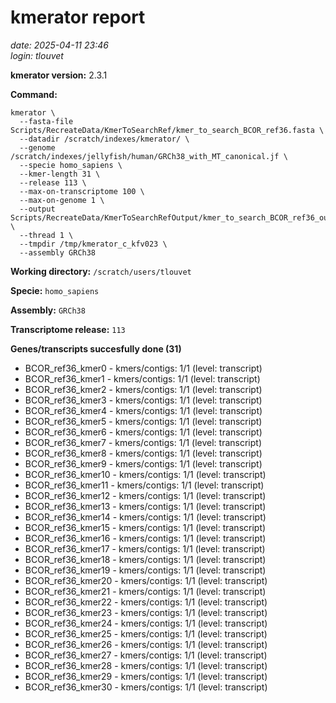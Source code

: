 # kmerator report
*date: 2025-04-11 23:46*  
*login: tlouvet*

**kmerator version:** 2.3.1

**Command:**

```
kmerator \
  --fasta-file Scripts/RecreateData/KmerToSearchRef/kmer_to_search_BCOR_ref36.fasta \
  --datadir /scratch/indexes/kmerator/ \
  --genome /scratch/indexes/jellyfish/human/GRCh38_with_MT_canonical.jf \
  --specie homo_sapiens \
  --kmer-length 31 \
  --release 113 \
  --max-on-transcriptome 100 \
  --max-on-genome 1 \
  --output Scripts/RecreateData/KmerToSearchRefOutput/kmer_to_search_BCOR_ref36_output \
  --thread 1 \
  --tmpdir /tmp/kmerator_c_kfv023 \
  --assembly GRCh38
```

**Working directory:** `/scratch/users/tlouvet`

**Specie:** `homo_sapiens`

**Assembly:** `GRCh38`

**Transcriptome release:** `113`

**Genes/transcripts succesfully done (31)**

- BCOR_ref36_kmer0 - kmers/contigs: 1/1 (level: transcript)
- BCOR_ref36_kmer1 - kmers/contigs: 1/1 (level: transcript)
- BCOR_ref36_kmer2 - kmers/contigs: 1/1 (level: transcript)
- BCOR_ref36_kmer3 - kmers/contigs: 1/1 (level: transcript)
- BCOR_ref36_kmer4 - kmers/contigs: 1/1 (level: transcript)
- BCOR_ref36_kmer5 - kmers/contigs: 1/1 (level: transcript)
- BCOR_ref36_kmer6 - kmers/contigs: 1/1 (level: transcript)
- BCOR_ref36_kmer7 - kmers/contigs: 1/1 (level: transcript)
- BCOR_ref36_kmer8 - kmers/contigs: 1/1 (level: transcript)
- BCOR_ref36_kmer9 - kmers/contigs: 1/1 (level: transcript)
- BCOR_ref36_kmer10 - kmers/contigs: 1/1 (level: transcript)
- BCOR_ref36_kmer11 - kmers/contigs: 1/1 (level: transcript)
- BCOR_ref36_kmer12 - kmers/contigs: 1/1 (level: transcript)
- BCOR_ref36_kmer13 - kmers/contigs: 1/1 (level: transcript)
- BCOR_ref36_kmer14 - kmers/contigs: 1/1 (level: transcript)
- BCOR_ref36_kmer15 - kmers/contigs: 1/1 (level: transcript)
- BCOR_ref36_kmer16 - kmers/contigs: 1/1 (level: transcript)
- BCOR_ref36_kmer17 - kmers/contigs: 1/1 (level: transcript)
- BCOR_ref36_kmer18 - kmers/contigs: 1/1 (level: transcript)
- BCOR_ref36_kmer19 - kmers/contigs: 1/1 (level: transcript)
- BCOR_ref36_kmer20 - kmers/contigs: 1/1 (level: transcript)
- BCOR_ref36_kmer21 - kmers/contigs: 1/1 (level: transcript)
- BCOR_ref36_kmer22 - kmers/contigs: 1/1 (level: transcript)
- BCOR_ref36_kmer23 - kmers/contigs: 1/1 (level: transcript)
- BCOR_ref36_kmer24 - kmers/contigs: 1/1 (level: transcript)
- BCOR_ref36_kmer25 - kmers/contigs: 1/1 (level: transcript)
- BCOR_ref36_kmer26 - kmers/contigs: 1/1 (level: transcript)
- BCOR_ref36_kmer27 - kmers/contigs: 1/1 (level: transcript)
- BCOR_ref36_kmer28 - kmers/contigs: 1/1 (level: transcript)
- BCOR_ref36_kmer29 - kmers/contigs: 1/1 (level: transcript)
- BCOR_ref36_kmer30 - kmers/contigs: 1/1 (level: transcript)
